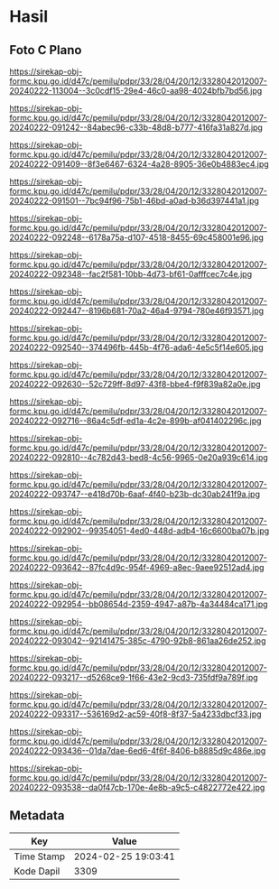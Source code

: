 # Hasil

## Foto C Plano

https://sirekap-obj-formc.kpu.go.id/d47c/pemilu/pdpr/33/28/04/20/12/3328042012007-20240222-113004--3c0cdf15-29e4-46c0-aa98-4024bfb7bd56.jpg

https://sirekap-obj-formc.kpu.go.id/d47c/pemilu/pdpr/33/28/04/20/12/3328042012007-20240222-091242--84abec96-c33b-48d8-b777-416fa31a827d.jpg

https://sirekap-obj-formc.kpu.go.id/d47c/pemilu/pdpr/33/28/04/20/12/3328042012007-20240222-091409--8f3e6467-6324-4a28-8905-36e0b4883ec4.jpg

https://sirekap-obj-formc.kpu.go.id/d47c/pemilu/pdpr/33/28/04/20/12/3328042012007-20240222-091501--7bc94f96-75b1-46bd-a0ad-b36d397441a1.jpg

https://sirekap-obj-formc.kpu.go.id/d47c/pemilu/pdpr/33/28/04/20/12/3328042012007-20240222-092248--6178a75a-d107-4518-8455-69c458001e96.jpg

https://sirekap-obj-formc.kpu.go.id/d47c/pemilu/pdpr/33/28/04/20/12/3328042012007-20240222-092348--fac2f581-10bb-4d73-bf61-0afffcec7c4e.jpg

https://sirekap-obj-formc.kpu.go.id/d47c/pemilu/pdpr/33/28/04/20/12/3328042012007-20240222-092447--8196b681-70a2-46a4-9794-780e46f93571.jpg

https://sirekap-obj-formc.kpu.go.id/d47c/pemilu/pdpr/33/28/04/20/12/3328042012007-20240222-092540--374496fb-445b-4f76-ada6-4e5c5f14e605.jpg

https://sirekap-obj-formc.kpu.go.id/d47c/pemilu/pdpr/33/28/04/20/12/3328042012007-20240222-092630--52c729ff-8d97-43f8-bbe4-f9f839a82a0e.jpg

https://sirekap-obj-formc.kpu.go.id/d47c/pemilu/pdpr/33/28/04/20/12/3328042012007-20240222-092716--86a4c5df-ed1a-4c2e-899b-af041402296c.jpg

https://sirekap-obj-formc.kpu.go.id/d47c/pemilu/pdpr/33/28/04/20/12/3328042012007-20240222-092810--4c782d43-bed8-4c56-9965-0e20a939c614.jpg

https://sirekap-obj-formc.kpu.go.id/d47c/pemilu/pdpr/33/28/04/20/12/3328042012007-20240222-093747--e418d70b-6aaf-4f40-b23b-dc30ab241f9a.jpg

https://sirekap-obj-formc.kpu.go.id/d47c/pemilu/pdpr/33/28/04/20/12/3328042012007-20240222-092902--99354051-4ed0-448d-adb4-16c6600ba07b.jpg

https://sirekap-obj-formc.kpu.go.id/d47c/pemilu/pdpr/33/28/04/20/12/3328042012007-20240222-093642--87fc4d9c-954f-4969-a8ec-9aee92512ad4.jpg

https://sirekap-obj-formc.kpu.go.id/d47c/pemilu/pdpr/33/28/04/20/12/3328042012007-20240222-092954--bb08654d-2359-4947-a87b-4a34484ca171.jpg

https://sirekap-obj-formc.kpu.go.id/d47c/pemilu/pdpr/33/28/04/20/12/3328042012007-20240222-093042--92141475-385c-4790-92b8-861aa26de252.jpg

https://sirekap-obj-formc.kpu.go.id/d47c/pemilu/pdpr/33/28/04/20/12/3328042012007-20240222-093217--d5268ce9-1f66-43e2-9cd3-735fdf9a789f.jpg

https://sirekap-obj-formc.kpu.go.id/d47c/pemilu/pdpr/33/28/04/20/12/3328042012007-20240222-093317--536169d2-ac59-40f8-8f37-5a4233dbcf33.jpg

https://sirekap-obj-formc.kpu.go.id/d47c/pemilu/pdpr/33/28/04/20/12/3328042012007-20240222-093436--01da7dae-6ed6-4f6f-8406-b8885d9c486e.jpg

https://sirekap-obj-formc.kpu.go.id/d47c/pemilu/pdpr/33/28/04/20/12/3328042012007-20240222-093538--da0f47cb-170e-4e8b-a9c5-c4822772e422.jpg


## Metadata

| Key        | Value               |
| ---------- | ------------------- |
| Time Stamp | 2024-02-25 19:03:41 |
| Kode Dapil | 3309                |



